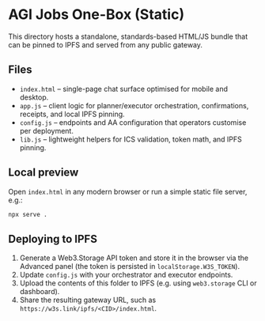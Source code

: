 # AGI Jobs One-Box (Static)

This directory hosts a standalone, standards-based HTML/JS bundle that can be pinned to IPFS and served from any public gateway.

## Files

- `index.html` – single-page chat surface optimised for mobile and desktop.
- `app.js` – client logic for planner/executor orchestration, confirmations, receipts, and local IPFS pinning.
- `config.js` – endpoints and AA configuration that operators customise per deployment.
- `lib.js` – lightweight helpers for ICS validation, token math, and IPFS pinning.

## Local preview

Open `index.html` in any modern browser or run a simple static file server, e.g.:

```bash
npx serve .
```

## Deploying to IPFS

1. Generate a Web3.Storage API token and store it in the browser via the Advanced panel (the token is persisted in `localStorage.W3S_TOKEN`).
2. Update `config.js` with your orchestrator and executor endpoints.
3. Upload the contents of this folder to IPFS (e.g. using `web3.storage` CLI or dashboard).
4. Share the resulting gateway URL, such as `https://w3s.link/ipfs/<CID>/index.html`.
